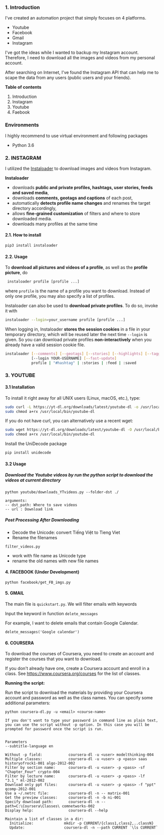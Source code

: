 ### 1. Introduction

I've created an automation project that simply focuses on 4 platforms. 

* Youtube
* Facebook
* Gmail
* Instagram

I've got the ideas while I wanted to backup my Instagram account. Therefore, I need to download all the images and videos from my personal account. 

After searching on Internet, I've found the Instagram API that can help me to scape the data from any users (public users and your friends). 

**Table of contents**

1. Introduction
2. Instagram
3. Youtube
4. Faebook

### Environments

I highly recommend to use virtual environment and following packages

* Python 3.6

### 2. INSTAGRAM

I utilized the [Instaloader](https://github.com/instaloader/instaloader) to download images and videos from Instagram. 

**Instaloader**

- downloads **public and private profiles, hashtags, user stories, feeds and saved media**,
- downloads **comments, geotags and captions** of each post,
- automatically **detects profile name changes** and renames the target directory accordingly,
- allows **fine-grained customization** of filters and where to store downloaded media.
- downloads many profiles at the same time

#### 2.1. How to install

```bash
pip3 install instaloader
```

#### 2.2. Usage

To **download all pictures and videos of a profile**, as well as the **profile picture**, do

```bash
 instaloader profile [profile ...]
```

where `profile` is the name of a profile you want to download. Instead of only one profile, you may also specify a list of profiles.

Instaloader can also be used to **download private profiles**. To do so, invoke it with

```bash
instaloader --login=your_username profile [profile ...]
```

When logging in, Instaloader **stores the session cookies** in a file in your temporary directory, which will be reused later the next time `--login` is given. So you can download private profiles **non-interactively** when you already have a valid session cookie file.

```bash
instaloader [--comments] [--geotags] [--stories] [--highlights] [--tagged]
            [--login YOUR-USERNAME] [--fast-update]
            profile | "#hashtag" | :stories | :feed | :saved
```



### 3. YOUTUBE

#### 3.1 Installation

To install it right away for all UNIX users (Linux, macOS, etc.), type:
```bash
sudo curl -L https://yt-dl.org/downloads/latest/youtube-dl -o /usr/local/bin/youtube-dl
sudo chmod a+rx /usr/local/bin/youtube-dl
```

If you do not have curl, you can alternatively use a recent wget:

```bash
sudo wget https://yt-dl.org/downloads/latest/youtube-dl -O /usr/local/bin/youtube-dl
sudo chmod a+rx /usr/local/bin/youtube-dl
```
Install the UniDecode package
```bash
pip install unidecode
```
#### 3.2 Usage

##### Download the Youtube videos by run the python script to download the videos at current directory

```
python youtube/downloads_YTvideos.py --folder-dst ./ 
```

```
arguments:
-- dst_path: Where to save videos
-- url : Download link
```

##### Post Processing After Downloading

* Decode the Unicode: convert Tiếng Việt to Tieng Viet
* Rename the filenames 

`filter_videos.py`

* work with file name as Unicode type
* rename the old names with new file names

#### 4. FACEBOOK (Under Development)

```
python facebook/get_FB_imgs.py
```

#### 5. GMAIL

The main file is `quickstart.py`. We will filter emails with keywords

Input the keyword in function `delete_messages`

For example, I want to delete emails that contain Google Calendar. 

```
delete_messages('Google calendar')
```

#### 6. COURSERA



To download the courses of Coursera, you need to create an account and register the courses that you want to download. 

If you don't already have one, create a Coursera account and enroll in a class. See https://www.coursera.org/courses for the list of classes.

**Running the script:** 

Run the script to download the materials by providing your Coursera account and password as well as the class names. You can specify some additional parameters:

```
python coursera-dl.py -u <email> <course-name>
```

```
If you don't want to type your password in command line as plain text, you can use the script without -p option. In this case you will be prompted for password once the script is run.


Parameters
--subtitle-language en
```

```
Without -p field:            coursera-dl -u <user> modelthinking-004
Multiple classes:            coursera-dl -u <user> -p <pass> saas historyofrock1-001 algo-2012-002
Filter by section name:      coursera-dl -u <user> -p <pass> -sf "Chapter_Four" crypto-004
Filter by lecture name:      coursera-dl -u <user> -p <pass> -lf "3.1_" ml-2012-002
Download only ppt files:     coursera-dl -u <user> -p <pass> -f "ppt" qcomp-2012-001
Use a ~/.netrc file:         coursera-dl -n -- matrix-001
Get the preview classes:     coursera-dl -n -b ni-001
Specify download path:       coursera-dl -n --path=C:\Coursera\Classes\ comnetworks-002
Display help:                coursera-dl --help

Maintain a list of classes in a dir:
  Initialize:              mkdir -p CURRENT/{class1,class2,..classN}
  Update:                  coursera-dl -n --path CURRENT `\ls CURRENT`
```

